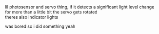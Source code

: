 lil photosensor and servo thing, if it detects a significant light level change for more than a little bit the servo gets rotated\
theres also indicator lights

was bored
so i did something
yeah